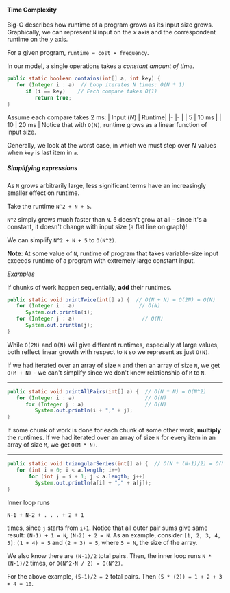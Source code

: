 #### Time Complexity

Big-O describes how runtime of a program grows as its input size grows.
Graphically, we can represent `N` input on the _x_ axis and the correspondent runtime on the _y_ axis.

For a given program, `runtime = cost × frequency`.  

In our model, a single operations takes a _constant amount of time_.
```java
public static boolean contains(int[] a, int key) {
   for (Integer i : a)  // Loop iterates N times: O(N * 1)
      if (i == key)	   // Each compare takes O(1)
         return true;
}
```
Assume each compare takes 2 ms:
| Input (_N_) 	| Runtime|
|-  			|- 		 |
| 5				| 10 ms	 |
| 10			| 20 ms	 |
Notice that with `O(N)`, runtime grows as a linear function of input size.

Generally, we look at the worst case, in which we must step over _N_ values when `key` is last item in `a`.

##### Simplifying expressions

As `N` grows arbitrarily large, less significant terms have an increasingly smaller effect on runtime.

Take the runtime `N^2 + N + 5`.  

`N^2` simply grows much faster than `N`.  5 doesn't grow at all - since it's a constant, it doesn't change with input size (a flat line on graph)! 

We can simplify `N^2 + N + 5` to `O(N^2)`.

**Note**: At some value of `N`, runtime of program that takes variable-size input exceeds runtime of a program with extremely large constant input.

_Examples_

If chunks of work happen sequentially, **add** their runtimes.
```java
public static void printTwice(int[] a) {  // O(N + N) = O(2N) = O(N)
   for (Integer i : a)		               // O(N)
      System.out.println(i);
   for (Integer j : a)   		            // O(N)
      System.out.println(j); 			
}
```
While `O(2N)` and `O(N)` will give different runtimes, especially at large values, both reflect linear growth with respect to `N` so we represent as just `O(N)`.

If we had iterated over an array of size `M` and then an array of size `N`, we get `O(M + N)` - we can't simplify since we don't know relationship of `M` to `N`.
___

```java
public static void printAllPairs(int[] a) {  // O(N * N) = O(N^2)
   for (Integer i : a)                       // O(N)
      for (Integer j : a)                    // O(N)
         System.out.println(i + "," + j);
}
```

If some chunk of work is done for each chunk of some other work, **multiply** the runtimes.  If we had iterated over an array of size `N` for every item in an array of size `M`, we get `O(M * N)`.
___

```java
public static void triangularSeries(int[] a) {  // O(N * (N-1)/2) = O(N^2)
   for (int i = 0; i < a.length; i++)
  	   for (int j = i + 1; j < a.length; j++) 
         System.out.println(a[i] + "," + a[j]);
}
```
Inner loop runs 

`N-1 + N-2 + . . . + 2 + 1` 

times, since `j` starts from `i+1`.  Notice that all outer pair sums give same result: `(N-1) + 1 = N`, `(N-2) + 2 = N`. As an example, consider `[1, 2, 3, 4, 5]`: `(1 + 4) = 5` and `(2 + 3) = 5`, where `5 = N`, the size of the array.   

We also know there are `(N-1)/2` total pairs. Then, the inner loop runs `N * (N-1)/2` times, or `O(N^2-N / 2) = O(N^2)`.  

For the above example, `(5-1)/2 = 2` total pairs. Then `(5 * (2)) = 1 + 2 + 3 + 4 = 10`.